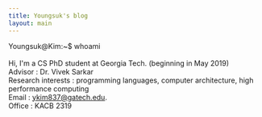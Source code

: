 ```yaml
---
title: Youngsuk's blog
layout: main
---
```


<span class="a">Youngsuk@Kim</span>:<span class="b">~</span><span class="c">$</span> whoami <br>      
Hi, I'm a CS PhD student at Georgia Tech. (beginning in May 2019)<br>
<span class="b">Advisor</span> : Dr. Vivek Sarkar <br>
<span class="b">Research interests</span> : programming languages, computer architecture, high performance computing<br>
<span class="b">Email</span> : <a id="a_console" href="mailto:ykim837@gatech.edu">ykim837@gatech.edu</a>. <br> 
<span class="b">Office</span> : KACB 2319


